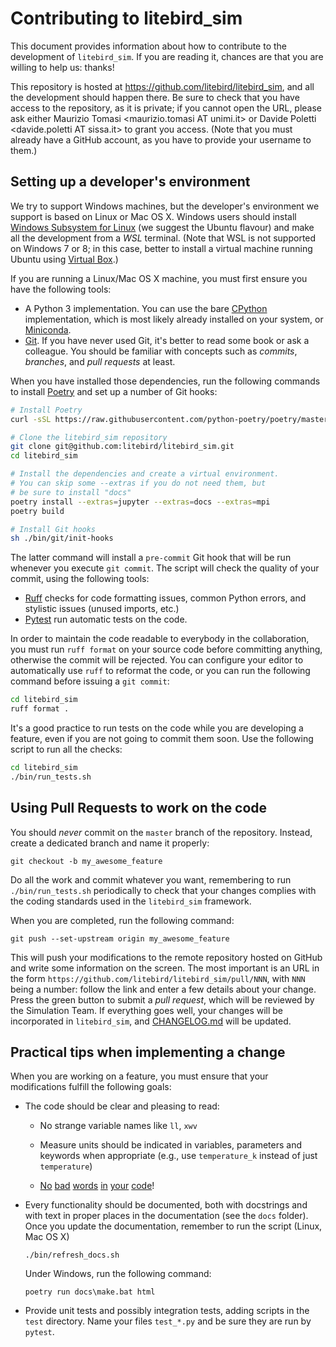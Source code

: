 # Contributing to litebird_sim

This document provides information about how to contribute to the
development of `litebird_sim`. If you are reading it, chances are that
you are willing to help us: thanks!

This repository is hosted at https://github.com/litebird/litebird_sim,
and all the development should happen there. Be sure to check that you
have access to the repository, as it is private; if you cannot open
the URL, please ask either Maurizio Tomasi <maurizio.tomasi AT
unimi.it> or Davide Poletti <davide.poletti AT sissa.it> to grant you
access. (Note that you must already have a GitHub account, as you have
to provide your username to them.)


## Setting up a developer's environment

We try to support Windows machines, but the developer's environment we
support is based on Linux or Mac OS X. Windows users should install
[Windows Subsystem for
Linux](https://docs.microsoft.com/en-us/windows/wsl/install-win10) (we
suggest the Ubuntu flavour) and make all the development from a *WSL*
terminal. (Note that WSL is not supported on Windows 7 or 8; in this
case, better to install a virtual machine running Ubuntu using
[Virtual Box](https://www.virtualbox.org/).)

If you are running a Linux/Mac OS X machine, you must first ensure you
have the following tools:

- A Python 3 implementation. You can use the bare
  [CPython](https://www.python.org/) implementation, which is most
  likely already installed on your system, or
  [Miniconda](https://conda.io/en/latest/miniconda.html).
- [Git](https://git-scm.com/). If you have never used Git, it's better
  to read some book or ask a colleague. You should be familiar with
  concepts such as *commits*, *branches*, and *pull requests* at
  least.

When you have installed those dependencies, run the following commands
to install [Poetry](https://python-poetry.org/) and set up a number of
Git hooks:

```sh
# Install Poetry
curl -sSL https://raw.githubusercontent.com/python-poetry/poetry/master/get-poetry.py | python

# Clone the litebird_sim repository
git clone git@github.com:litebird/litebird_sim.git
cd litebird_sim

# Install the dependencies and create a virtual environment.
# You can skip some --extras if you do not need them, but
# be sure to install "docs"
poetry install --extras=jupyter --extras=docs --extras=mpi
poetry build

# Install Git hooks
sh ./bin/git/init-hooks
```

The latter command will install a `pre-commit` Git hook that will be
run whenever you execute `git commit`. The script will check the
quality of your commit, using the following tools:

- [Ruff](https://github.com/astral-sh/ruff) checks for code formatting
  issues, common Python errors, and stylistic issues (unused imports, etc.)
- [Pytest](https://docs.pytest.org/en/latest/) run automatic tests on
  the code.

In order to maintain the code readable to everybody in the
collaboration, you must run `ruff format` on your source code before
committing anything, otherwise the commit will be rejected. You can
configure your editor to automatically use `ruff` to reformat the
code, or you can run the following command before issuing a `git
commit`:

```sh
cd litebird_sim
ruff format .
```

It's a good practice to run tests on the code while you are developing
a feature, even if you are not going to commit them soon. Use the
following script to run all the checks:

```sh
cd litebird_sim
./bin/run_tests.sh
```


## Using Pull Requests to work on the code

You should *never* commit on the `master` branch of the
repository. Instead, create a dedicated branch and name it properly:

```
git checkout -b my_awesome_feature
```

Do all the work and commit whatever you want, remembering to run
`./bin/run_tests.sh` periodically to check that your changes complies
with the coding standards used in the `litebird_sim` framework.

When you are completed, run the following command:

```
git push --set-upstream origin my_awesome_feature
```

This will push your modifications to the remote repository hosted on
GitHub and write some information on the screen. The most important is
an URL in the form
`https://github.com/litebird/litebird_sim/pull/NNN`, with `NNN` being
a number: follow the link and enter a few details about your
change. Press the green button to submit a *pull request*, which will
be reviewed by the Simulation Team. If everything goes well, your
changes will be incorporated in `litebird_sim`, and
[CHANGELOG.md](https://github.com/litebird/litebird_sim/blob/master/CHANGELOG.md)
will be updated.


## Practical tips when implementing a change

When you are working on a feature, you must ensure that your
modifications fulfill the following goals:

-   The code should be clear and pleasing to read:

    -   No strange variable names like `ll`, `xwv`
    
    -   Measure units should be indicated in variables, parameters and
        keywords when appropriate (e.g., use `temperature_k` instead
        of just `temperature`)

    -   [No](https://github.com/godotengine/godot/commit/d35e48622800f6686dbdfba380e25170005dcc2b)
        [bad](https://www.zdnet.com/article/linux-patch-replaces-f-words-with-hugs-in-kernel-comments-but-some-cry-censorship/)
        [words](https://softwareengineering.stackexchange.com/questions/50928/dealing-with-profanity-in-source-code)
        [in](https://www.quora.com/How-common-is-it-for-programmers-to-use-profanity-in-variable-names)
        [your](https://www.sitepoint.com/community/t/php-code-to-replace-bad-words-in-a-document-with-and-maintain-break-line/286147)
        [code](https://pypi.org/project/profanity-check/)!

-   Every functionality should be documented, both with docstrings and
    with text in proper places in the documentation (see the `docs`
    folder). Once you update the documentation, remember to run the
    script (Linux, Mac OS X)
    
    ```
    ./bin/refresh_docs.sh
    ```
    
    Under Windows, run the following command:
    
    ```
    poetry run docs\make.bat html
    ```
    
-   Provide unit tests and possibly integration tests, adding scripts
    in the `test` directory. Name your files `test_*.py` and be sure
    they are run by `pytest`.

